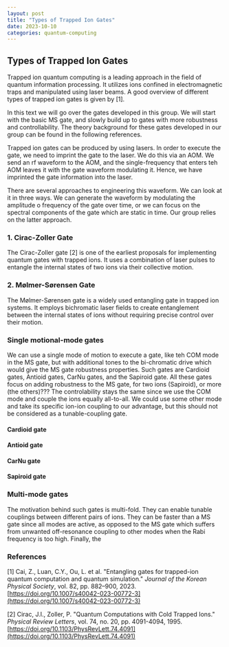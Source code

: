 ```yaml
---
layout: post
title: "Types of Trapped Ion Gates"
date: 2023-10-10
categories: quantum-computing
---
```


## Types of Trapped Ion Gates

Trapped ion quantum computing is a leading approach in the field of quantum information processing. It utilizes ions confined in electromagnetic traps and manipulated using laser beams. A good overview of different types of trapped ion gates is given by [1].

In this text we will go over the gates developed in this group. We will start with the basic MS gate, and slowly build up to gates with more robustness and controllability. The theory background for these gates developed in our group can be found in the following references. 

Trapped ion gates can be produced by using lasers. In order to execute the gate, we need to imprint the gate to the laser. We do this via an AOM. We send an rf waveform to the AOM, and the single-frequency that enters teh AOM leaves it with the gate waveform modulating it. Hence, we have imprinted the gate information into the laser.

There are several approaches to engineering this waveform. We can look at it in three ways. We can generate the waveform by modulating the amplitude o frequency of the gate over time, or we can focus on the spectral components of the gate which are static in time. Our group relies on the latter approach.

### 1. Cirac-Zoller Gate
The Cirac-Zoller gate [2] is one of the earliest proposals for implementing quantum gates with trapped ions. It uses a combination of laser pulses to entangle the internal states of two ions via their collective motion.

### 2. Mølmer-Sørensen Gate
The Mølmer-Sørensen gate is a widely used entangling gate in trapped ion systems. It employs bichromatic laser fields to create entanglement between the internal states of ions without requiring precise control over their motion.

### Single motional-mode gates
We can use a single mode of motion to execute a gate, like teh COM mode in the MS gate, but with additional tones to the bi-chromatic drive which would give the MS gate robustness properties. Such gates are Cardioid gates, Antioid gates, CarNu gates, and the Sapiroid gate. All these gates focus on adding robustness to the MS gate, for two ions (Sapiroid), or more (the others)??? The controlability stays the same since we use the COM mode and couple the ions equally all-to-all. We could use some other mode and take its specific ion-ion coupling to our advantage, but this should not be considered as a tunable-coupling gate.

#### Cardioid gate

#### Antioid gate

#### CarNu gate

#### Sapiroid gate

### Multi-mode gates
The motivation behind such gates is multi-fold. They can enable tunable couplings between different pairs of ions. They can be faster than a MS gate since all modes are active, as opposed to the MS gate which suffers from unwanted off-resonance coupling to other modes when the Rabi frequency is too high. Finally, the 


### References
[1] Cai, Z., Luan, C.Y., Ou, L. et al. "Entangling gates for trapped-ion quantum computation and quantum simulation." *Journal of the Korean Physical Society*, vol. 82, pp. 882–900, 2023. [https://doi.org/10.1007/s40042-023-00772-3](https://doi.org/10.1007/s40042-023-00772-3)

[2] Cirac, J.I., Zoller, P. "Quantum Computations with Cold Trapped Ions." *Physical Review Letters*, vol. 74, no. 20, pp. 4091-4094, 1995. [https://doi.org/10.1103/PhysRevLett.74.4091](https://doi.org/10.1103/PhysRevLett.74.4091)